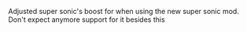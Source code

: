 Adjusted super sonic's boost for when using the new super sonic mod. Don't expect anymore support for it besides this
